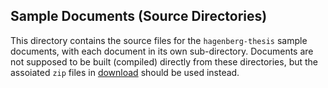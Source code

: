 ## Sample Documents (Source Directories)

This directory contains the source files for the `hagenberg-thesis` sample documents,
with each document in its own sub-directory.
Documents are not supposed to be built (compiled) directly from these directories,
but the assoiated `zip` files in [download](../downdload) should be used instead.
